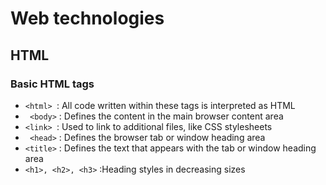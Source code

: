 # Web technologies
## HTML

### Basic HTML tags
- ```<html> ```: All code written within these tags is interpreted as HTML
- ``` <body>``` : Defines the content in the main browser content area
- ```<link> ```: Used to link to additional files, like CSS stylesheets
- ``` <head>``` : Defines the browser tab or window heading area
- ```<title>``` : Defines the text that appears with the tab or window heading area
- ```<h1>, <h2>, <h3>``` :Heading styles in decreasing sizes
